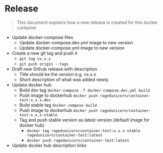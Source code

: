 # Release

> This document explains how a new release is created for this docker container

* Update docker-compose files
  * Update docker-compose.dev.yml image to new version
  * Update docker-compose.yml image to new version
* Create a new git tag and push it
  * `git tag vx.x.x`
  * `git push origin --tags`
* Draft new Github release with description
  * Title should be the version e.g. vx.x.x
  * Short description of what was added newly
* Update docker hub
  * Build dev tag `docker-compose -f docker-compose.dev.yml build`
  * Push image to dockerhub `docker push ragedunicorn/container-test:x.x.x-dev`
  * Build stable tag `docker-compose build`
  * Push image to dockerhub `docker push ragedunicorn/container-test:x.x.x-stable`
  * Tag and push stable version as latest version (default image for docker hub)
    * `docker tag ragedunicorn/container-test:x.x.x-stable ragedunicorn/container-test:latest`
    * `docker push ragedunicorn/container-test:latest`
* Update docker hub description links
